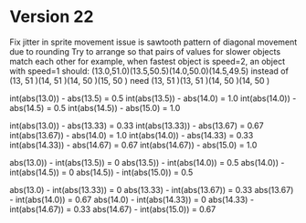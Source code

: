 # Version 22


Fix jitter in sprite movement
issue is sawtooth pattern of diagonal movement due to rounding
Try to arrange so that pairs of values for slower objects match each other
for example, when fastest object is speed=2, an object with speed=1 should:
           (13.0,51.0)(13.5,50.5)(14.0,50.0)(14.5,49.5)
instead of (13,  51  )(14,  51  )(14,  50  )(15,  50  )
need       (13,  51  )(13,  51  )(14,  50  )(14,  50  )

int(abs(13.0)) - abs(13.5) = 0.5
int(abs(13.5)) - abs(14.0) = 1.0
int(abs(14.0)) - abs(14.5) = 0.5
int(abs(14.5)) - abs(15.0) = 1.0

int(abs(13.0)) - abs(13.33) = 0.33
int(abs(13.33)) - abs(13.67) = 0.67
int(abs(13.67)) - abs(14.0) = 1.0
int(abs(14.0)) - abs(14.33) = 0.33
int(abs(14.33)) - abs(14.67) = 0.67
int(abs(14.67)) - abs(15.0) = 1.0

abs(13.0)) - int(abs(13.5)) = 0
abs(13.5)) - int(abs(14.0)) = 0.5
abs(14.0)) - int(abs(14.5)) = 0
abs(14.5)) - int(abs(15.0)) = 0.5

abs(13.0) - int(abs(13.33)) = 0
abs(13.33) - int(abs(13.67)) = 0.33
abs(13.67) - int(abs(14.0)) = 0.67
abs(14.0) - int(abs(14.33)) = 0
abs(14.33) - int(abs(14.67)) = 0.33
abs(14.67) - int(abs(15.0)) = 0.67
